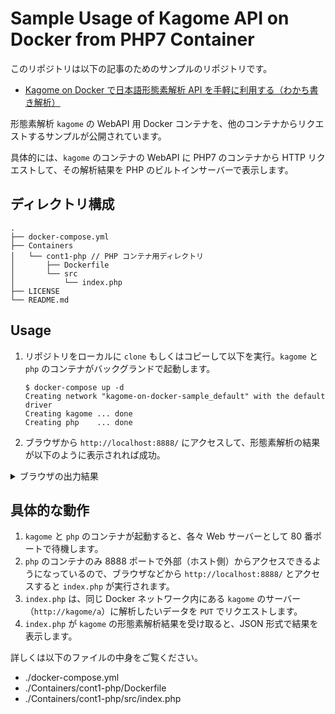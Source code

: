 # Sample Usage of Kagome API on Docker from PHP7 Container

このリポジトリは以下の記事のためのサンプルのリポジトリです。

- [Kagome on Docker で日本語形態素解析 API を手軽に利用する（わかち書き解析）](https://qiita.com/KEINOS/items/8b5e3a251430db89de3f)

形態素解析 `kagome` の WebAPI 用 Docker コンテナを、他のコンテナからリクエストするサンプルが公開されています。

具体的には、`kagome` のコンテナの WebAPI に PHP7 のコンテナから HTTP リクエストして、その解析結果を PHP のビルトインサーバーで表示します。

## ディレクトリ構成

```text
.
├── docker-compose.yml
├── Containers
│   └── cont1-php // PHP コンテナ用ディレクトリ
│       ├── Dockerfile
│       └── src
│           └── index.php
├── LICENSE
└── README.md
```

## Usage

1. リポジトリをローカルに `clone` もしくはコピーして以下を実行。`kagome` と `php` のコンテナがバックグランドで起動します。

    ```shellsession
    $ docker-compose up -d
    Creating network "kagome-on-docker-sample_default" with the default driver
    Creating kagome ... done
    Creating php    ... done
    ```

2. ブラウザから `http://localhost:8888/` にアクセスして、形態素解析の結果が以下のように表示されれば成功。

<details><summary>ブラウザの出力結果</summary><div><br>

```json
{
    "status": true,
    "tokens": [
        {
            "id": 10618,
            "start": 0,
            "end": 1,
            "surface": "お",
            "class": "KNOWN",
            "features": [
                "接頭詞",
                "名詞接続",
                "*",
                "*",
                "*",
                "*",
                "お",
                "オ",
                "オ"
            ]
        },
        {
            "id": 190872,
            "start": 1,
            "end": 3,
            "surface": "寿司",
            "class": "KNOWN",
            "features": [
                "名詞",
                "一般",
                "*",
                "*",
                "*",
                "*",
                "寿司",
                "スシ",
                "スシ"
            ]
        },
        {
            "id": 381475,
            "start": 3,
            "end": 5,
            "surface": "食べ",
            "class": "KNOWN",
            "features": [
                "動詞",
                "自立",
                "*",
                "*",
                "一段",
                "連用形",
                "食べる",
                "タベ",
                "タベ"
            ]
        },
        {
            "id": 39236,
            "start": 5,
            "end": 7,
            "surface": "たい",
            "class": "KNOWN",
            "features": [
                "助動詞",
                "*",
                "*",
                "*",
                "特殊・タイ",
                "基本形",
                "たい",
                "タイ",
                "タイ"
            ]
        }
    ]
}
```

</div></details>

## 具体的な動作

1. `kagome` と `php` のコンテナが起動すると、各々 Web サーバーとして 80 番ポートで待機します。
2. `php` のコンテナのみ 8888 ポートで外部（ホスト側）からアクセスできるようになっているので、ブラウザなどから `http://localhost:8888/` とアクセスすると `index.php` が実行されます。
3. `index.php` は、同じ Docker ネットワーク内にある `kagome` のサーバー（`http://kagome/a`）に解析したいデータを `PUT` でリクエストします。
4. `index.php` が `kagome` の形態素解析結果を受け取ると、JSON 形式で結果を表示します。

詳しくは以下のファイルの中身をご覧ください。

- ./docker-compose.yml
- ./Containers/cont1-php/Dockerfile
- ./Containers/cont1-php/src/index.php
